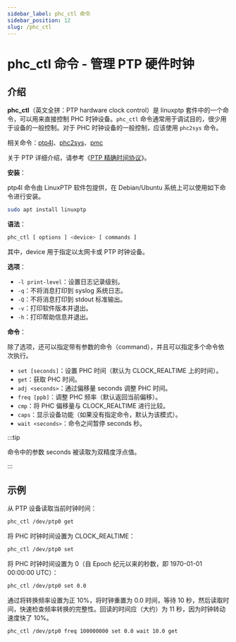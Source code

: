 ```yaml
---
sidebar_label: phc_ctl 命令
sidebar_position: 12
slug: /phc_ctl
---
```


# phc_ctl 命令 - 管理 PTP 硬件时钟



## 介绍

**phc_ctl**（英文全拼：PTP hardware clock control）是 linuxptp 套件中的一个命令，可以用来直接控制 PHC 时钟设备。`phc_ctl` 命令通常用于调试目的，很少用于设备的一般控制。对于 PHC 时钟设备的一般控制，应该使用 `phc2sys` 命令。

相关命令：[ptp4l](/linux-command/ptp4l)、[phc2sys](/linux-command/phc2sys)、[pmc](/linux-command/pmc)

关于 PTP 详细介绍，请参考《[PTP 精确时间协议](/protocol/ptp)》。

**安装**：

ptp4l 命令由 LinuxPTP 软件包提供，在 Debian/Ubuntu 系统上可以使用如下命令进行安装。

```bash
sudo apt install linuxptp
```

**语法**：

```bash
phc_ctl [ options ] <device> [ commands ]
```

其中，device 用于指定以太网卡或 PTP 时钟设备。

**选项**：

- `-l print-level`：设置日志记录级别。
- `-q`：不将消息打印到 syslog 系统日志。
- `-Q`：不将消息打印到 stdout 标准输出。
- `-v`：打印软件版本并退出。
- `-h`：打印帮助信息并退出。

**命令**：

除了选项，还可以指定带有参数的命令（command），并且可以指定多个命令依次执行。

- `set [seconds]`：设置 PHC 时间（默认为 CLOCK_REALTIME 上的时间）。
- `get`：获取 PHC 时间。
- `adj <seconds>`：通过偏移量 seconds 调整 PHC 时间。
- `freq [ppb]`：调整 PHC 频率（默认返回当前偏移）。
- `cmp`：将 PHC 偏移量与 CLOCK_REALTIME 进行比较。
- `caps`：显示设备功能（如果没有指定命令，默认为该模式）。
- `wait <seconds>`：命令之间暂停 seconds 秒。

:::tip

命令中的参数 seconds 被读取为双精度浮点值。

:::



## 示例

从 PTP 设备读取当前时钟时间：

```bash
phc_ctl /dev/ptp0 get
```

将 PHC 时钟时间设置为 CLOCK_REALTIME：

```bash
phc_ctl /dev/ptp0 set
```

将 PHC 时钟时间设置为 0（自 Epoch 纪元以来的秒数，即 1970-01-01 00:00:00 UTC）：

```bash
phc_ctl /dev/ptp0 set 0.0
```

通过将转换频率设置为正 10%，将时钟重置为 0.0 时间，等待 10 秒，然后读取时间，快速检查频率转换的完整性。回读的时间应（大约）为 11 秒，因为时钟转动速度快了 10%。

```bash
phc_ctl /dev/ptp0 freq 100000000 set 0.0 wait 10.0 get
```

